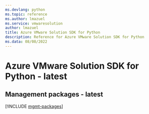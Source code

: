 ```yaml
---
ms.devlang: python
ms.topic: reference
ms.author: lmazuel
ms.service: vmwaresolution
author: lmazuel
title: Azure VMware Solution SDK for Python
description: Reference for Azure VMware Solution SDK for Python
ms.data: 08/08/2022
---
```

# Azure VMware Solution SDK for Python - latest

## Management packages - latest
[!INCLUDE [mgmt-packages](vmware-solution-mgmt-index.md)]